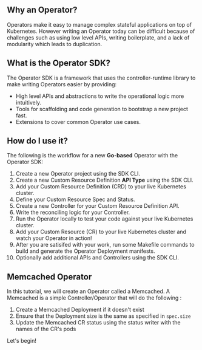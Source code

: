 ## Why an Operator?

Operators make it easy to manage complex stateful applications on top of Kubernetes. However writing an Operator today can be difficult because of challenges such as using low level APIs, writing boilerplate, and a lack of modularity which leads to duplication.

## What is the Operator SDK?

The Operator SDK is a framework that uses the controller-runtime library to make writing Operators easier by providing:

* High level APIs and abstractions to write the operational logic more intuitively.
* Tools for scaffolding and code generation to bootstrap a new project fast.
* Extensions to cover common Operator use cases.

## How do I use it?

The following is the workflow for a new **Go-based** Operator with the Operator SDK:

1. Create a new Operator project using the SDK CLI.
2. Create a new Custom Resource Definition **API Type** using the SDK CLI.
3. Add your Custom Resource Definition (CRD) to your live Kubernetes cluster.
4. Define your Custom Resource Spec and Status.
5. Create a new Controller for your Custom Resource Definition API.
6. Write the reconciling logic for your Controller.
7. Run the Operator locally to test your code against your live Kubernetes cluster.
8. Add your Custom Resource (CR) to your live Kubernetes cluster and watch your Operator in action!
9. After you are satisifed with your work, run some Makefile commands to build and generate the Operator Deployment manifests.
10. Optionally add additional APIs and Controllers using the SDK CLI.

## Memcached Operator

In this tutorial, we will create an Operator called a Memcached. A Memcached is a simple Controller/Operator that will do the following :

1. Create a Memcached Deployment if it doesn't exist
2. Ensure that the Deployment size is the same as specified in `spec.size`
3. Update the Memcached CR status using the status writer with the names of the CR's pods

Let's begin!
